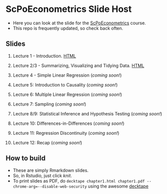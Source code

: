 # ScPoEconometrics Slide Host

* Here you can look at the slide for the [ScPoEconometrics](https://github.com/ScPoEcon/ScPoEconometrics) course.
* This repo is frequently updated, so check back often.


## Slides

1. Lecture 1 - Introduction. [HTML](https://raw.githack.com/ScPoEcon/ScPoEconometrics-Slides/master/chapter1/chapter1.html)  
1. Lecture 2/3 - Summarizing, Visualizing and Tidying Data. [HTML](https://rawcdn.githack.com/ScPoEcon/ScPoEconometrics-Slides/session2_1/chapter2/chapter2.html)

1. Lecture 4 - Simple Linear Regression (*coming soon!*)

1. Lecture 5: Introduction to Causality (*coming soon!*)

1. Lecture 6: Multiple Linear Regression (*coming soon!*)

1. Lecture 7: Sampling (*coming soon!*)

1. Lecture 8/9: Statistical Inference and Hypothesis Testing (*coming soon!*)

1. Lecture 10: Differences-in-Differences (*coming soon!*)

1. Lecture 11: Regression Discontinuity (*coming soon!*)

1. Lecture 12: Recap (*coming soon!*)


## How to build

* These are simply Rmarkdown slides.
* So, in Rstudio, just click *knit*.
* To print slides as PDF, do 
    ```decktape chapter1.html chapter1.pdf --chrome-arg=--disable-web-security```
    using the awesome [decktape](https://github.com/astefanutti/decktape)
